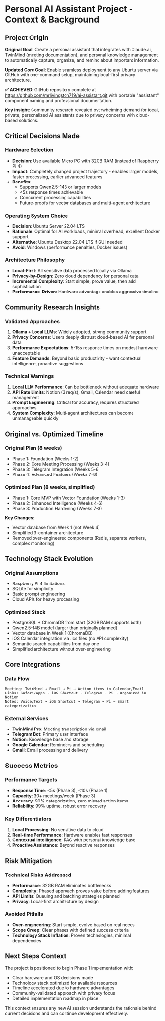 # Personal AI Assistant Project - Context & Background

## Project Origin

**Original Goal**: Create a personal assistant that integrates with Claude.ai, TwinMind (meeting documentation), and personal knowledge management to automatically capture, organize, and remind about important information.

**Updated Core Goal**: Enable seamless deployment to any Ubuntu server via GitHub with one-command setup, maintaining local-first privacy architecture.

**✅ ACHIEVED**: GitHub repository complete at https://github.com/mrlivingston719/ai-assistant.git with portable "assistant" component naming and professional documentation.

**Key Insight**: Community research revealed overwhelming demand for local, private, personalized AI assistants due to privacy concerns with cloud-based solutions.

## Critical Decisions Made

### Hardware Selection
- **Decision**: Use available Micro PC with 32GB RAM (instead of Raspberry Pi 4)
- **Impact**: Completely changed project trajectory - enables larger models, faster processing, earlier advanced features
- **Benefits**: 
  - Supports Qwen2.5-14B or larger models
  - <5s response times achievable
  - Concurrent processing capabilities
  - Future-proofs for vector databases and multi-agent architecture

### Operating System Choice
- **Decision**: Ubuntu Server 22.04 LTS
- **Rationale**: Optimal for AI workloads, minimal overhead, excellent Docker support
- **Alternative**: Ubuntu Desktop 22.04 LTS if GUI needed
- **Avoid**: Windows (performance penalties, Docker issues)

### Architecture Philosophy
- **Local-First**: All sensitive data processed locally via Ollama
- **Privacy-by-Design**: Zero cloud dependency for personal data
- **Incremental Complexity**: Start simple, prove value, then add sophistication
- **Performance-Driven**: Hardware advantage enables aggressive timeline

## Community Research Insights

### Validated Approaches
1. **Ollama + Local LLMs**: Widely adopted, strong community support
2. **Privacy Concerns**: Users deeply distrust cloud-based AI for personal data
3. **Performance Expectations**: 5-15s response times on modest hardware unacceptable
4. **Feature Demands**: Beyond basic productivity - want contextual intelligence, proactive suggestions

### Technical Warnings
1. **Local LLM Performance**: Can be bottleneck without adequate hardware
2. **API Rate Limits**: Notion (3 req/s), Gmail, Calendar need careful management
3. **Prompt Engineering**: Critical for accuracy, requires structured approaches
4. **System Complexity**: Multi-agent architectures can become unmanageable quickly

## Original vs. Optimized Timeline

### Original Plan (8 weeks)
- Phase 1: Foundation (Weeks 1-2)
- Phase 2: Core Meeting Processing (Weeks 3-4)  
- Phase 3: Telegram Integration (Weeks 5-6)
- Phase 4: Advanced Features (Weeks 7-8)

### Optimized Plan (8 weeks, simplified)
- Phase 1: Core MVP with Vector Foundation (Weeks 1-3)
- Phase 2: Enhanced Intelligence (Weeks 4-6)
- Phase 3: Production Hardening (Weeks 7-8)

**Key Changes**: 
- Vector database from Week 1 (not Week 4)
- Simplified 3-container architecture
- Removed over-engineered components (Redis, separate workers, complex monitoring)

## Technology Stack Evolution

### Original Assumptions
- Raspberry Pi 4 limitations
- SQLite for simplicity
- Basic prompt engineering
- Cloud APIs for heavy processing

### Optimized Stack
- PostgreSQL + ChromaDB from start (32GB RAM supports both)
- Qwen2.5-14B model (larger than originally planned)
- Vector database in Week 1 (ChromaDB)
- iOS Calendar integration via .ics files (no API complexity)
- Semantic search capabilities from day one
- Simplified architecture without over-engineering

## Core Integrations

### Data Flow
```
Meeting: TwinMind → Email → Pi → Action items in Calendar/Email
Links: Safari/Apps → iOS Shortcut → Telegram → Pi → Organized in Notion
Notes: Voice/Text → iOS Shortcut → Telegram → Pi → Smart categorization
```

### External Services
- **TwinMind Pro**: Meeting transcription via email
- **Telegram Bot**: Primary user interface
- **Notion**: Knowledge base and storage
- **Google Calendar**: Reminders and scheduling
- **Gmail**: Email processing and delivery

## Success Metrics

### Performance Targets
- **Response Time**: <5s (Phase 3), <10s (Phase 1)
- **Capacity**: 30+ meetings/week (Phase 3)
- **Accuracy**: 90% categorization, zero missed action items
- **Reliability**: 99% uptime, robust error recovery

### Key Differentiators
1. **Local Processing**: No sensitive data to cloud
2. **Real-time Performance**: Hardware enables fast responses
3. **Contextual Intelligence**: RAG with personal knowledge base
4. **Proactive Assistance**: Beyond reactive responses

## Risk Mitigation

### Technical Risks Addressed
- **Performance**: 32GB RAM eliminates bottlenecks
- **Complexity**: Phased approach proves value before adding features
- **API Limits**: Queuing and batching strategies planned
- **Privacy**: Local-first architecture by design

### Avoided Pitfalls
- **Over-engineering**: Start simple, evolve based on real needs
- **Scope Creep**: Clear phases with defined success criteria
- **Technology Stack Inflation**: Proven technologies, minimal dependencies

## Next Steps Context

The project is positioned to begin Phase 1 implementation with:
- Clear hardware and OS decisions made
- Technology stack optimized for available resources
- Timeline accelerated due to hardware advantages
- Community-validated approach with privacy focus
- Detailed implementation roadmap in place

This context ensures any new AI session understands the rationale behind current decisions and can continue development effectively.